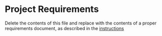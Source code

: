 # Project Requirements
Delete the contents of this file and replace with the contents of a proper requirements document, as described in the [instructions](./instructions.md)
